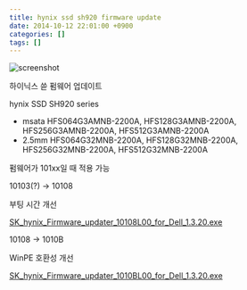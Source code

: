 ```yaml
---
title: hynix ssd sh920 firmware update
date: 2014-10-12 22:01:00 +0900
categories: []
tags: []
---
```


![screenshot](/assets/attachments/2014-10-12-hynix_ssd_sh920_firmware_update/img1.png)

하이닉스 쓷 펌웨어 업데이트

hynix SSD SH920 series
- msata HFS064G3AMNB-2200A, HFS128G3AMNB-2200A, HFS256G3AMNB-2200A, HFS512G3AMNB-2200A
- 2.5mm HFS064G32MNB-2200A, HFS128G32MNB-2200A, HFS256G32MNB-2200A, HFS512G32MNB-2200A


펌웨어가 101xx일 때 적용 가능

10103(?) -> 10108

부팅 시간 개선

[SK_hynix_Firmware_updater_10108L00_for_Dell_1.3.20.exe](/assets/attachments/2014-10-12-hynix_ssd_sh920_firmware_update/SK_hynix_Firmware_updater_10108L00_for_Dell_1.3.20.exe)

10108 -> 1010B

WinPE 호환성 개선

[SK_hynix_Firmware_updater_1010BL00_for_Dell_1.3.20.exe](/assets/attachments/2014-10-12-hynix_ssd_sh920_firmware_update/SK_hynix_Firmware_updater_1010BL00_for_Dell_1.3.20.exe)
